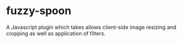 # fuzzy-spoon

A Javascript plugin which takes allows client-side image resizing and cropping as well as application of filters.
